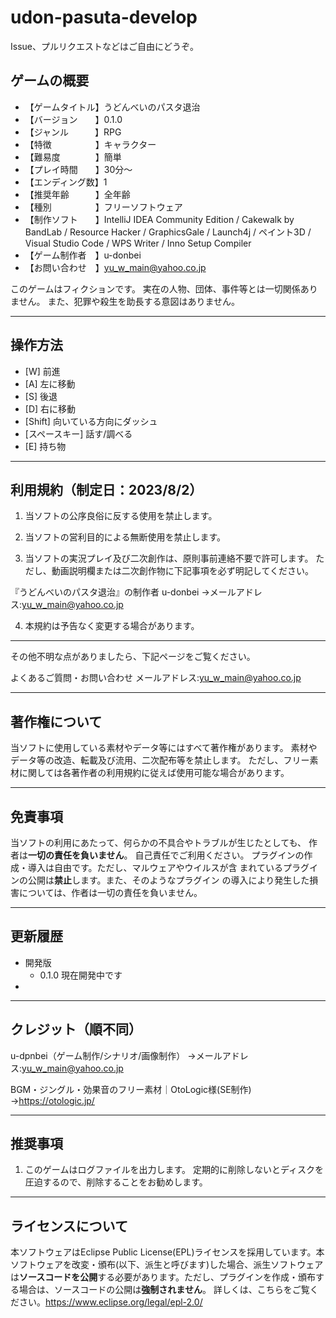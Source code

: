 # udon-pasuta-develop
Issue、プルリクエストなどはご自由にどうぞ。

## ゲームの概要

- 【ゲームタイトル】うどんべいのパスタ退治
- 【バージョン　　】0.1.0
- 【ジャンル　　　】RPG
- 【特徴　　　　　】キャラクター
- 【難易度　　　　】簡単
- 【プレイ時間　　】30分～
- 【エンディング数】1
- 【推奨年齢　　　】全年齢
- 【種別　　　　　】フリーソフトウェア
- 【制作ソフト　　】IntelliJ IDEA Community Edition / Cakewalk by BandLab / Resource Hacker / GraphicsGale / Launch4j / ペイント3D / Visual Studio Code / WPS Writer / Inno Setup Compiler
- 【ゲーム制作者　】u-donbei
- 【お問い合わせ　】yu_w_main@yahoo.co.jp

このゲームはフィクションです。
実在の人物、団体、事件等とは一切関係ありません。
また、犯罪や殺生を助長する意図はありません。

***
## 操作方法

- [W] 前進
- [A] 左に移動
- [S] 後退
- [D] 右に移動
- [Shift] 向いている方向にダッシュ
- [スペースキー] 話す/調べる
- [E] 持ち物

***
## 利用規約（制定日：2023/8/2）

1. 当ソフトの公序良俗に反する使用を禁止します。

2. 当ソフトの営利目的による無断使用を禁止します。

3. 当ソフトの実況プレイ及び二次創作は、原則事前連絡不要で許可します。
ただし、動画説明欄または二次創作物に下記事項を必ず明記してください。

『うどんべいのパスタ退治』の制作者
u-donbei
→メールアドレス:yu_w_main@yahoo.co.jp

4. 本規約は予告なく変更する場合があります。

***

その他不明な点がありましたら、下記ページをご覧ください。

よくあるご質問・お問い合わせ
メールアドレス:yu_w_main@yahoo.co.jp

***
## 著作権について

当ソフトに使用している素材やデータ等にはすべて著作権があります。
素材やデータ等の改造、転載及び流用、二次配布等を禁止します。
ただし、フリー素材に関しては各著作者の利用規約に従えば使用可能な場合があります。

***
## 免責事項

当ソフトの利用にあたって、何らかの不具合やトラブルが生じたとしても、
作者は**一切の責任を負いません**。
自己責任でご利用ください。
プラグインの作成・導入は自由です。ただし、マルウェアやウイルスが含
まれているプラグインの公開は**禁止**します。また、そのようなプラグイン
の導入により発生した損害については、作者は一切の責任を負いません。

***
## 更新履歴
- 開発版
  - 0.1.0 現在開発中です
- 

***
## クレジット（順不同）

u-dpnbei（ゲーム制作/シナリオ/画像制作）
→メールアドレス:yu_w_main@yahoo.co.jp

BGM・ジングル・効果音のフリー素材｜OtoLogic様(SE制作)
→https://otologic.jp/

***
## 推奨事項

1. このゲームはログファイルを出力します。
  定期的に削除しないとディスクを圧迫するので、削除することをお勧めします。
***
## ライセンスについて
本ソフトウェアはEclipse Public License(EPL)ライセンスを採用しています。本ソフトウェアを改変・頒布(以下、派生と呼びます)した場合、派生ソフトウェアは**ソースコードを公開**する必要があります。ただし、プラグインを作成・頒布する場合は、ソースコードの公開は**強制されません**。
詳しくは、こちらをご覧ください。https://www.eclipse.org/legal/epl-2.0/
